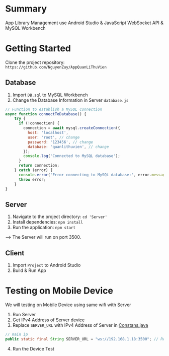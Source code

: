 # Summary

App Library Management use Android Studio & JavaScript WebSocket API & MySQL Workbench

# Getting Started

Clone the project repository: `https://github.com/NguyenZuy/AppQuanLiThuVien`

## Database

1. Import `DB.sql` to MySQL Workbench
2. Change the Database Information in Server `database.js`
   
```javascript
// Function to establish a MySQL connection
async function connectToDatabase() {
    try {
      if (!connection) {
        connection = await mysql.createConnection({
          host: 'localhost',
          user: 'root', // change
          password: '123456', // change
          database: 'quanlithuvien', // change
        });
        console.log('Connected to MySQL database');
      }
      return connection;
    } catch (error) {
      console.error('Error connecting to MySQL database:', error.message);
      throw error;
    }
}
```

## Server

1. Navigate to the project directory: `cd 'Server'`
2. Install dependencies: `npm install`
3. Run the application: `npm start`
   
--> The Server will run on port 3500.

## Client

1. Import `Project` to Android Studio
2. Build & Run App

# Testing on Mobile Device

We will testing on Mobile Device using same wifi with Server

1. Run Server
2. Get IPv4 Address of Server device
3. Replace `SERVER_URL` with IPv4 Address of Server in [Constans.java](Project/app/src/main/java/com/example/project/utils/Constants.java)
```java
// main ip
public static final String SERVER_URL = "ws://192.168.1.18:3500"; // Replace with your server IP or hostname
```
4. Run the Device Test
